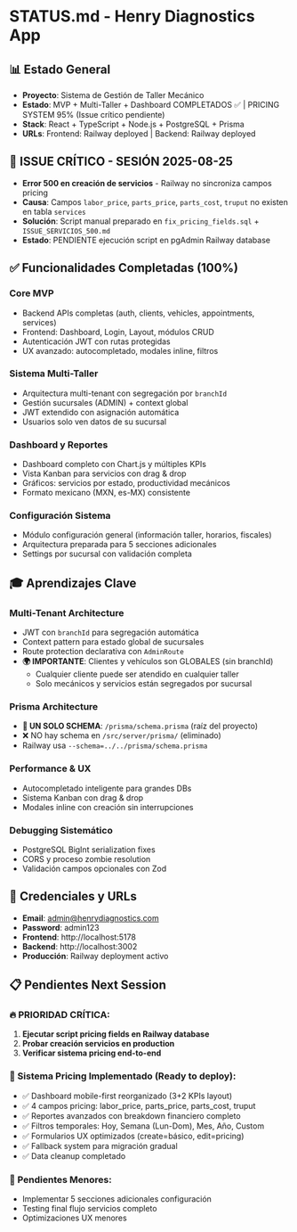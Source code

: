 # STATUS.md - Henry Diagnostics App

## 📊 Estado General
- **Proyecto**: Sistema de Gestión de Taller Mecánico
- **Estado**: MVP + Multi-Taller + Dashboard COMPLETADOS ✅ | PRICING SYSTEM 95% (Issue crítico pendiente)
- **Stack**: React + TypeScript + Node.js + PostgreSQL + Prisma
- **URLs**: Frontend: Railway deployed | Backend: Railway deployed

## 🚨 ISSUE CRÍTICO - SESIÓN 2025-08-25
- **Error 500 en creación de servicios** - Railway no sincroniza campos pricing
- **Causa**: Campos `labor_price`, `parts_price`, `parts_cost`, `truput` no existen en tabla `services`  
- **Solución**: Script manual preparado en `fix_pricing_fields.sql` + `ISSUE_SERVICIOS_500.md`
- **Estado**: PENDIENTE ejecución script en pgAdmin Railway database

## ✅ Funcionalidades Completadas (100%)

### Core MVP
- Backend APIs completas (auth, clients, vehicles, appointments, services)
- Frontend: Dashboard, Login, Layout, módulos CRUD
- Autenticación JWT con rutas protegidas
- UX avanzado: autocompletado, modales inline, filtros

### Sistema Multi-Taller
- Arquitectura multi-tenant con segregación por `branchId`
- Gestión sucursales (ADMIN) + context global
- JWT extendido con asignación automática
- Usuarios solo ven datos de su sucursal

### Dashboard y Reportes
- Dashboard completo con Chart.js y múltiples KPIs
- Vista Kanban para servicios con drag & drop
- Gráficos: servicios por estado, productividad mecánicos
- Formato mexicano (MXN, es-MX) consistente

### Configuración Sistema
- Módulo configuración general (información taller, horarios, fiscales)
- Arquitectura preparada para 5 secciones adicionales
- Settings por sucursal con validación completa

## 🎓 Aprendizajes Clave

### Multi-Tenant Architecture
- JWT con `branchId` para segregación automática
- Context pattern para estado global de sucursales
- Route protection declarativa con `AdminRoute`
- **🌍 IMPORTANTE**: Clientes y vehículos son GLOBALES (sin branchId)
  - Cualquier cliente puede ser atendido en cualquier taller
  - Solo mecánicos y servicios están segregados por sucursal

### Prisma Architecture
- **📁 UN SOLO SCHEMA**: `/prisma/schema.prisma` (raíz del proyecto)
- ❌ NO hay schema en `/src/server/prisma/` (eliminado)
- Railway usa `--schema=../../prisma/schema.prisma`

### Performance & UX
- Autocompletado inteligente para grandes DBs
- Sistema Kanban con drag & drop
- Modales inline con creación sin interrupciones

### Debugging Sistemático
- PostgreSQL BigInt serialization fixes
- CORS y proceso zombie resolution
- Validación campos opcionales con Zod

## 🚀 Credenciales y URLs
- **Email**: admin@henrydiagnostics.com
- **Password**: admin123
- **Frontend**: http://localhost:5178
- **Backend**: http://localhost:3002
- **Producción**: Railway deployment activo

## 📋 Pendientes Next Session
### 🔥 PRIORIDAD CRÍTICA:
1. **Ejecutar script pricing fields en Railway database**
2. **Probar creación servicios en production** 
3. **Verificar sistema pricing end-to-end**

### 📱 Sistema Pricing Implementado (Ready to deploy):
- ✅ Dashboard mobile-first reorganizado (3+2 KPIs layout)
- ✅ 4 campos pricing: labor_price, parts_price, parts_cost, truput  
- ✅ Reportes avanzados con breakdown financiero completo
- ✅ Filtros temporales: Hoy, Semana (Lun-Dom), Mes, Año, Custom
- ✅ Formularios UX optimizados (create=básico, edit=pricing)
- ✅ Fallback system para migración gradual
- ✅ Data cleanup completado

### 🔧 Pendientes Menores:
- Implementar 5 secciones adicionales configuración
- Testing final flujo servicios completo  
- Optimizaciones UX menores

